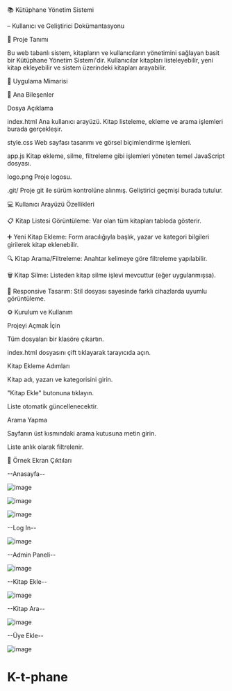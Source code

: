 📚 Kütüphane Yönetim Sistemi

– Kullanıcı ve Geliştirici Dokümantasyonu


📌 Proje Tanımı

Bu web tabanlı sistem, kitapların ve kullanıcıların yönetimini sağlayan basit bir Kütüphane Yönetim Sistemi'dir. Kullanıcılar kitapları listeleyebilir, yeni kitap ekleyebilir ve sistem üzerindeki kitapları arayabilir.

🧱 Uygulama Mimarisi

📄 Ana Bileşenler

Dosya	Açıklama

index.html	Ana kullanıcı arayüzü. Kitap listeleme, ekleme ve arama işlemleri burada gerçekleşir.

style.css	Web sayfası tasarımı ve görsel biçimlendirme işlemleri.

app.js	Kitap ekleme, silme, filtreleme gibi işlemleri yöneten temel JavaScript dosyası.

logo.png	Proje logosu.

.git/	Proje git ile sürüm kontrolüne alınmış. Geliştirici geçmişi burada tutulur.


💻 Kullanıcı Arayüzü Özellikleri

📋 Kitap Listesi Görüntüleme: Var olan tüm kitapları tabloda gösterir.


➕ Yeni Kitap Ekleme: Form aracılığıyla başlık, yazar ve kategori bilgileri girilerek kitap eklenebilir.


🔍 Kitap Arama/Filtreleme: Anahtar kelimeye göre filtreleme yapılabilir.


🗑️ Kitap Silme: Listeden kitap silme işlevi mevcuttur (eğer uygulanmışsa).


🎨 Responsive Tasarım: Stil dosyası sayesinde farklı cihazlarda uyumlu görüntüleme.


⚙️ Kurulum ve Kullanım

Projeyi Açmak İçin


Tüm dosyaları bir klasöre çıkartın.


index.html dosyasını çift tıklayarak tarayıcıda açın.


Kitap Ekleme Adımları


Kitap adı, yazarı ve kategorisini girin.


"Kitap Ekle" butonuna tıklayın.


Liste otomatik güncellenecektir.


Arama Yapma


Sayfanın üst kısmındaki arama kutusuna metin girin.


Liste anlık olarak filtrelenir.



📸 Örnek Ekran Çıktıları


--Anasayfa--

![image](https://github.com/user-attachments/assets/8b8bbac8-fdcb-4c42-bd52-920ee67ad4b3)

![image](https://github.com/user-attachments/assets/3bf3d6ad-448d-4cbd-aa2b-e75617af0b54)

![image](https://github.com/user-attachments/assets/d7eb8086-802a-4f91-b08f-697b33bd6465)

--Log In--

![image](https://github.com/user-attachments/assets/500666e4-e1bf-4568-9faf-782a91a26366)

--Admin Paneli--

![image](https://github.com/user-attachments/assets/826f1e4e-4f7a-4350-9274-ed0c3d9453d0)


--Kitap Ekle--

![image](https://github.com/user-attachments/assets/b43a827b-e7da-4361-b97a-83cdccea62bd)

--Kitap Ara--

![image](https://github.com/user-attachments/assets/a097b32b-dba2-4d8f-be54-70f8a95681e8)

--Üye Ekle--

![image](https://github.com/user-attachments/assets/b76990fb-8a06-4ab5-a9a2-27e0d173a9c6)







# K-t-phane
